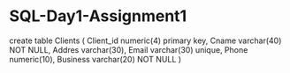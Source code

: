 # SQL-Day1-Assignment1
create table Clients ( Client_id numeric(4) primary key, Cname varchar(40) NOT NULL, Addres varchar(30), Email varchar(30) unique, Phone numeric(10), Business varchar(20) NOT NULL )
